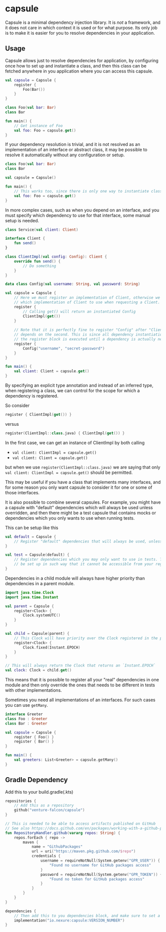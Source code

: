 # capsule
Capsule is a minimal dependency injection library. It is _not_ a framework, and it does not care in
which context it is used or for what purpose. Its only job is to make it is easier for you to
resolve dependencies in your application.

## Usage
Capsule allows just to resolve dependencies for application, by configuring once how to set up and
instantiate a class, and then this class can be fetched anywhere in you application where you can
access this capsule.

```kotlin
val capsule = Capsule {
    register {
        Foo(Bar())
    }
}

class Foo(val bar: Bar)
class Bar

fun main() {
    // Get instance of Foo
    val foo: Foo = capsule.get()
}
```

If your dependency resolution is trivial, and it is not resolved as an implementation
of an interface or abstract class, it may be possible to resolve it automatically without any
configuration or setup.

```kotlin
class Foo(val bar: Bar)
class Bar

val capsule = Capsule()

fun main() {
    // This works too, since there is only one way to instantiate class Foo and Bar
    val foo: Foo = capsule.get()
}
```

In more complex cases, such as when you depend on an interface, and you must specify which
dependency to use for that interface, some manual setup is needed.

```kotlin
class Service(val client: Client)

interface Client {
    fun send()
}

class ClientImpl(val config: Config): Client {
    override fun send() {
        // Do something
    }
}

data class Config(val username: String, val password: String)

val capsule = Capsule {
    // Here we must register an implementation of Client, otherwise we wouldn't know
    // which implementation of Client to use when requesting a Client.
    register {
        // Calling get() will return an instantiated Config 
        ClientImpl(get())
    }
    
    // Note that it is perfectly fine to register "Config" after "ClientImpl", even though the first
    // depends on the second. This is since all dependency instantiation is lazy, and nothing inside
    // the register block is executed until a dependency is actually needed.
    register {
        Config("username", "secret-password")
    }
}

fun main() {
    val client: Client = capsule.get()
}
```

By specifying an explicit type annotation and instead of an inferred type, when registering a class,
we can control for the scope for which a dependency is registered.

So consider
```kotlin
register { ClientImpl(get()) }
```
versus
```kotlin
register(ClientImpl::class.java) { ClientImpl(get()) }
```

In the first case, we can get an instance of ClientImpl by both calling
- `val client: ClientImpl = capsule.get()`
- `val client: Client = capsule.get()`

but when we use `register(ClientImpl::class.java)` we are saying that only
`val client: ClientImpl = capsule.get()` should be permitted.

This may be useful if you have a class that implements many interfaces, and for some reason you only
want capsule to consider it for one or some of those interfaces.

It is also possible to combine several capsules. For example, you might have a capsule with "default"
dependencies which will always be used unless overridden, and then there might be a test capsule
that contains mocks or dependencies which you only wants to use when running tests.

This can be setup like this
```kotlin
val default = Capsule {
    // Register "default" dependencies that will always be used, unless they are explictly overriden
}

val test = Capsule(default) {
    // Register dependencies which you may only want to use in tests. This should preferably
    // be set up in such way that it cannot be accessible from your regular code, only by your tests
}
```

Dependencies in a child module will always have higher priority than dependencies in a parent module.

```kotlin
import java.time.Clock
import java.time.Instant

val parent = Capsule {
    register<Clock> {
        Clock.systemUTC()
    }
}

val child = Capsule(parent) {
    // This Clock will have priority over the Clock registered in the parent
    register<Clock> {
        Clock.fixed(Instant.EPOCH)
    }
}

// This will always return the Clock that returns an `Instant.EPOCH`
val clock: Clock = child.get()
```

This means that it is possible to register all your "real" dependencies in one module and then only override the ones
that needs to be different in tests with other implementations.

Sometimes you need all implementations of an interfaces. For such cases you can use `getMany`.

```kotlin
interface Greeter
class Foo : Greeter
class Bar : Greeter

val capsule = Capsule {
    register { Foo() }
    register { Bar() }
}

fun main() {
    val greeters: List<Greeter> = capsule.getMany()
}
```

## Gradle Dependency
Add this to your build.gradle(.kts)
```kotlin
repositories {
    // Add this as a repository
    github("venture-falcon/capsule")
}

// This is needed to be able to access artifacts published on GitHub
// See also https://docs.github.com/en/packages/working-with-a-github-packages-registry/working-with-the-gradle-registry#using-a-published-package
fun RepositoryHandler.github(vararg repos: String) {
    repos.forEach { repo ->
        maven {
            name = "GithubPackages"
            url = uri("https://maven.pkg.github.com/$repo")
            credentials {
                username = requireNotNull(System.getenv("GPR_USER")) {
                    "Found no username for GitHub packages access"
                }
                password = requireNotNull(System.getenv("GPR_TOKEN")) {
                    "Found no token for GitHub packages access"
                }
            }
        }
    }
}

dependencies {
    // Then add this to you dependencies block, and make sure to set a proper version number
    implementation("io.nexure:capsule:VERSION_NUMBER")
}
```
